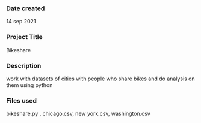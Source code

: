 ### Date created
14 sep 2021

### Project Title
Bikeshare

### Description
work with datasets of cities with people who share bikes and do analysis on them using python

### Files used
bikeshare.py ,
chicago.csv,
new york.csv, 
washington.csv




